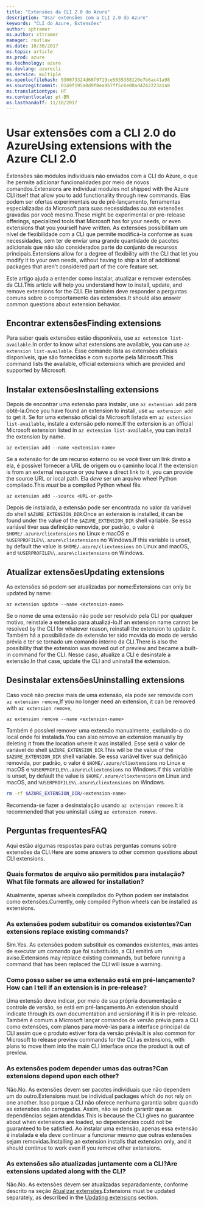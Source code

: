 ```yaml
---
title: "Extensões da CLI 2.0 do Azure"
description: "Usar extensões com a CLI 2.0 do Azure"
keywords: "CLI do Azure, Extensões"
author: sptramer
ms.author: sttramer
manager: routlaw
ms.date: 10/30/2017
ms.topic: article
ms.prod: azure
ms.technology: azure
ms.devlang: azurecli
ms.service: multiple
ms.openlocfilehash: 930073324d68f9719ce5035388120e7b6ac41a98
ms.sourcegitcommit: 0149f195a0d9f0ea9b7ff5c6e00ad4242223a1a8
ms.translationtype: HT
ms.contentlocale: pt-BR
ms.lasthandoff: 11/18/2017
---
```

# <a name="using-extensions-with-the-azure-cli-20"></a><span data-ttu-id="580b8-104">Usar extensões com a CLI 2.0 do Azure</span><span class="sxs-lookup"><span data-stu-id="580b8-104">Using extensions with the Azure CLI 2.0</span></span>

<span data-ttu-id="580b8-105">Extensões são módulos individuais não enviados com a CLI do Azure, o que lhe permite adicionar funcionalidades por meio de novos comandos.</span><span class="sxs-lookup"><span data-stu-id="580b8-105">Extensions are individual modules not shipped with the Azure CLI itself that allow you to add functionality through new commands.</span></span> <span data-ttu-id="580b8-106">Elas podem ser ofertas experimentais ou de pré-lançamento, ferramentas especializadas da Microsoft para suas necessidades ou até extensões gravadas por você mesmo.</span><span class="sxs-lookup"><span data-stu-id="580b8-106">These might be experimental or pre-release offerings, specialized tools that Microsoft has for your needs, or even extensions that you yourself have written.</span></span> <span data-ttu-id="580b8-107">As extensões possibilitam um nível de flexibilidade com a CLI que permite modificá-la conforme as suas necessidades, sem ter de enviar uma grande quantidade de pacotes adicionais que não são considerados parte do conjunto de recursos principais.</span><span class="sxs-lookup"><span data-stu-id="580b8-107">Extensions allow for a degree of flexibility with the CLI that let you modify it to your own needs, without having to ship a lot of additional packages that aren't considered part of the core feature set.</span></span>

<span data-ttu-id="580b8-108">Este artigo ajuda a entender como instalar, atualizar e remover extensões da CLI.</span><span class="sxs-lookup"><span data-stu-id="580b8-108">This article will help you understand how to install, update, and remove extensions for the CLI.</span></span> <span data-ttu-id="580b8-109">Ele também deve responder a perguntas comuns sobre o comportamento das extensões.</span><span class="sxs-lookup"><span data-stu-id="580b8-109">It should also answer common questions about extension behavior.</span></span>

## <a name="finding-extensions"></a><span data-ttu-id="580b8-110">Encontrar extensões</span><span class="sxs-lookup"><span data-stu-id="580b8-110">Finding extensions</span></span>

<span data-ttu-id="580b8-111">Para saber quais extensões estão disponíveis, use `az extension list-available`.</span><span class="sxs-lookup"><span data-stu-id="580b8-111">In order to know what extensions are available, you can use `az extension list-available`.</span></span> <span data-ttu-id="580b8-112">Esse comando lista as extensões oficiais disponíveis, que são fornecidas e com suporte pela Microsoft.</span><span class="sxs-lookup"><span data-stu-id="580b8-112">This command lists the available, official extensions which are provided and supported by Microsoft.</span></span>

## <a name="installing-extensions"></a><span data-ttu-id="580b8-113">Instalar extensões</span><span class="sxs-lookup"><span data-stu-id="580b8-113">Installing extensions</span></span>

<span data-ttu-id="580b8-114">Depois de encontrar uma extensão para instalar, use `az extension add` para obtê-la.</span><span class="sxs-lookup"><span data-stu-id="580b8-114">Once you have found an extension to install, use `az extension add` to get it.</span></span> <span data-ttu-id="580b8-115">Se for uma extensão oficial da Microsoft listada em `az extension list-available`, instale a extensão pelo nome.</span><span class="sxs-lookup"><span data-stu-id="580b8-115">If the extension is an official Microsoft extension listed in `az extension list-available`, you can install the extension by name.</span></span>

```azurecli
az extension add --name <extension-name>
```

<span data-ttu-id="580b8-116">Se a extensão for de um recurso externo ou se você tiver um link direto a ela, é possível fornecer a URL de origem ou o caminho local.</span><span class="sxs-lookup"><span data-stu-id="580b8-116">If the extension is from an external resource or you have a direct link to it, you can provide the source URL or local path.</span></span> <span data-ttu-id="580b8-117">Ela _deve_ ser um arquivo wheel Python compilado.</span><span class="sxs-lookup"><span data-stu-id="580b8-117">This _must_ be a compiled Python wheel file.</span></span>

```azurecli
az extension add --source <URL-or-path>
```

<span data-ttu-id="580b8-118">Depois de instalada, a extensão pode ser encontrada no valor da variável do shell `$AZURE_EXTENSION_DIR`.</span><span class="sxs-lookup"><span data-stu-id="580b8-118">Once an extension is installed, it can be found under the value of the `$AZURE_EXTENSION_DIR` shell variable.</span></span> <span data-ttu-id="580b8-119">Se essa variável tiver sua definição removida, por padrão, o valor é `$HOME/.azure/cliextensions` no Linux e macOS e `%USERPROFILE%\.azure\cliextensions` no Windows.</span><span class="sxs-lookup"><span data-stu-id="580b8-119">If this variable is unset, by default the value is `$HOME/.azure/cliextensions` on Linux and macOS, and `%USERPROFILE%\.azure\cliextensions` on Windows.</span></span>

## <a name="updating-extensions"></a><span data-ttu-id="580b8-120">Atualizar extensões</span><span class="sxs-lookup"><span data-stu-id="580b8-120">Updating extensions</span></span>

<span data-ttu-id="580b8-121">As extensões só podem ser atualizadas por nome:</span><span class="sxs-lookup"><span data-stu-id="580b8-121">Extensions can only be updated by name:</span></span>

```azurecli
az extension update --name <extension-name>
```

<span data-ttu-id="580b8-122">Se o nome de uma extensão não pode ser resolvido pela CLI por qualquer motivo, reinstale a extensão para atualizá-lo.</span><span class="sxs-lookup"><span data-stu-id="580b8-122">If an extension name cannot be resolved by the CLI for whatever reason, reinstall the extension to update it.</span></span> <span data-ttu-id="580b8-123">Também há a possibilidade da extensão ter sido movida do modo de versão prévia e ter se tornado um comando interno da CLI.</span><span class="sxs-lookup"><span data-stu-id="580b8-123">There is also the possibility that the extension was moved out of preview and became a built-in command for the CLI.</span></span> <span data-ttu-id="580b8-124">Nesse caso, atualize a CLI e desinstale a extensão.</span><span class="sxs-lookup"><span data-stu-id="580b8-124">In that case, update the CLI and uninstall the extension.</span></span>

## <a name="uninstalling-extensions"></a><span data-ttu-id="580b8-125">Desinstalar extensões</span><span class="sxs-lookup"><span data-stu-id="580b8-125">Uninstalling extensions</span></span>

<span data-ttu-id="580b8-126">Caso você não precise mais de uma extensão, ela pode ser removida com `az extension remove`,</span><span class="sxs-lookup"><span data-stu-id="580b8-126">If you no longer need an extension, it can be removed with `az extension remove`,</span></span>

```azurecli
az extension remove --name <extension-name>
```

<span data-ttu-id="580b8-127">Também é possível remover uma extensão manualmente, excluindo-a do local onde foi instalada.</span><span class="sxs-lookup"><span data-stu-id="580b8-127">You can also remove an extension manually by deleting it from the location where it was installed.</span></span> <span data-ttu-id="580b8-128">Esse será o valor de variável do shell `$AZURE_EXTENSION_DIR`.</span><span class="sxs-lookup"><span data-stu-id="580b8-128">This will be the value of the `$AZURE_EXTENSION_DIR` shell variable.</span></span> <span data-ttu-id="580b8-129">Se essa variável tiver sua definição removida, por padrão, o valor é `$HOME/.azure/cliextensions` no Linux e macOS e `%USERPROFILE%\.azure\cliextensions` no Windows.</span><span class="sxs-lookup"><span data-stu-id="580b8-129">If this variable is unset, by default the value is `$HOME/.azure/cliextensions` on Linux and macOS, and `%USERPROFILE%\.azure\cliextensions` on Windows.</span></span>

```bash
rm -rf $AZURE_EXTENSION_DIR/<extension-name>
```

<span data-ttu-id="580b8-130">Recomenda-se fazer a desinstalação usando `az extension remove`.</span><span class="sxs-lookup"><span data-stu-id="580b8-130">It is recommended that you uninstall using `az extension remove`.</span></span>

## <a name="faq"></a><span data-ttu-id="580b8-131">Perguntas frequentes</span><span class="sxs-lookup"><span data-stu-id="580b8-131">FAQ</span></span>

<span data-ttu-id="580b8-132">Aqui estão algumas respostas para outras perguntas comuns sobre extensões da CLI.</span><span class="sxs-lookup"><span data-stu-id="580b8-132">Here are some answers to other common questions about CLI extensions.</span></span>

### <a name="what-file-formats-are-allowed-for-installation"></a><span data-ttu-id="580b8-133">Quais formatos de arquivo são permitidos para instalação?</span><span class="sxs-lookup"><span data-stu-id="580b8-133">What file formats are allowed for installation?</span></span>

<span data-ttu-id="580b8-134">Atualmente, apenas wheels compilados do Python podem ser instalados como extensões.</span><span class="sxs-lookup"><span data-stu-id="580b8-134">Currently, only compiled Python wheels can be installed as extensions.</span></span>

### <a name="can-extensions-replace-existing-commands"></a><span data-ttu-id="580b8-135">As extensões podem substituir os comandos existentes?</span><span class="sxs-lookup"><span data-stu-id="580b8-135">Can extensions replace existing commands?</span></span>

<span data-ttu-id="580b8-136">Sim.</span><span class="sxs-lookup"><span data-stu-id="580b8-136">Yes.</span></span> <span data-ttu-id="580b8-137">As extensões podem substituir os comandos existentes, mas antes de executar um comando que foi substituído, a CLI emitirá um aviso.</span><span class="sxs-lookup"><span data-stu-id="580b8-137">Extensions may replace existing commands, but before running a command that has been replaced the CLI will issue a warning.</span></span>

### <a name="how-can-i-tell-if-an-extension-is-in-pre-release"></a><span data-ttu-id="580b8-138">Como posso saber se uma extensão está em pré-lançamento?</span><span class="sxs-lookup"><span data-stu-id="580b8-138">How can I tell if an extension is in pre-release?</span></span>

<span data-ttu-id="580b8-139">Uma extensão deve indicar, por meio de sua própria documentação e controle de versão, se está em pré-lançamento.</span><span class="sxs-lookup"><span data-stu-id="580b8-139">An extension should indicate through its own documentation and versioning if it is in pre-release.</span></span> <span data-ttu-id="580b8-140">Também é comum a Microsoft lançar comandos de versão prévia para a CLI como extensões, com planos para movê-las para a interface principal da CLI assim que o produto estiver fora da versão prévia.</span><span class="sxs-lookup"><span data-stu-id="580b8-140">It is also common for Microsoft to release preview commands for the CLI as extensions, with plans to move them into the main CLI interface once the product is out of preview.</span></span>

### <a name="can-extensions-depend-upon-each-other"></a><span data-ttu-id="580b8-141">As extensões podem depender umas das outras?</span><span class="sxs-lookup"><span data-stu-id="580b8-141">Can extensions depend upon each other?</span></span>

<span data-ttu-id="580b8-142">Não.</span><span class="sxs-lookup"><span data-stu-id="580b8-142">No.</span></span> <span data-ttu-id="580b8-143">As extensões devem ser pacotes individuais que não dependem um do outro.</span><span class="sxs-lookup"><span data-stu-id="580b8-143">Extensions must be individual packages which do not rely on one another.</span></span> <span data-ttu-id="580b8-144">Isso porque a CLI não oferece nenhuma garantia sobre quando as extensões são carregadas. Assim, não se pode garantir que as dependências sejam atendidas.</span><span class="sxs-lookup"><span data-stu-id="580b8-144">This is because the CLI gives no guarantee about when extensions are loaded, so dependencies could not be guaranteed to be satisfied.</span></span> <span data-ttu-id="580b8-145">Ao instalar uma extensão, apenas essa extensão é instalada e ela deve continuar a funcionar mesmo que outras extensões sejam removidas.</span><span class="sxs-lookup"><span data-stu-id="580b8-145">Installing an extension installs that extension only, and it should continue to work even if you remove other extensions.</span></span>

### <a name="are-extensions-updated-along-with-the-cli"></a><span data-ttu-id="580b8-146">As extensões são atualizadas juntamente com a CLI?</span><span class="sxs-lookup"><span data-stu-id="580b8-146">Are extensions updated along with the CLI?</span></span>

<span data-ttu-id="580b8-147">Não.</span><span class="sxs-lookup"><span data-stu-id="580b8-147">No.</span></span> <span data-ttu-id="580b8-148">As extensões devem ser atualizadas separadamente, conforme descrito na seção [Atualizar extensões](#updating-extensions).</span><span class="sxs-lookup"><span data-stu-id="580b8-148">Extensions must be updated separately, as described in the [Updating extensions](#updating-extensions) section.</span></span>

